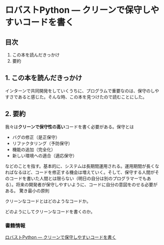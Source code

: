 # ロバストPython ― クリーンで保守しやすいコードを書く

## 目次
1. この本を読んだきっかけ
2. 要約

## 1. この本を読んだきっかけ
インターンで共同開発をしていくうちに、プログラムで重要なのは、保守のしやすさであると感じた。そんな時、この本を見つけたので読むことにした。

## 2. 要約
我々は**クリーンで保守性の高い**コードを書く必要がある。保守とは
- バグの修正（是正保守）
- リファクタリング（予防保守）
- 機能の追加（完全化）
- 新しい環境への適合（適応保守）

などのことを指す。基本的に、システムは長期間運用される。運用期間が長くなればなるほど、コードを修正する機会は増えていく。そして、保守する人間がそのコードを書いた人間とは限らない（明日の自分は別のプログラマーでもある）。将来の開発者が保守しやすいように、コードに自分の意図をのせる必要がある。
驚き最小の原則

クリーンなコードとはどのようなコードか。

どのようにしてクリーンなコードを書くのか。


### 書籍情報
[ロバストPython ― クリーンで保守しやすいコードを書く](https://www.oreilly.co.jp/books/9784814400171/)